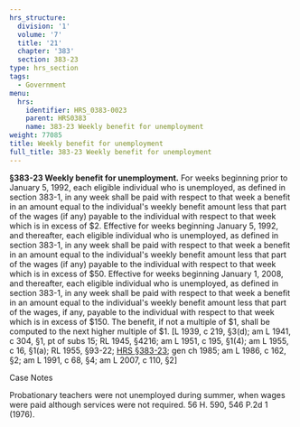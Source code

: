 ```yaml
---
hrs_structure:
  division: '1'
  volume: '7'
  title: '21'
  chapter: '383'
  section: 383-23
type: hrs_section
tags:
  - Government
menu:
  hrs:
    identifier: HRS_0383-0023
    parent: HRS0383
    name: 383-23 Weekly benefit for unemployment
weight: 77085
title: Weekly benefit for unemployment
full_title: 383-23 Weekly benefit for unemployment
---
```

**§383-23 Weekly benefit for unemployment.** For weeks beginning prior to January 5, 1992, each eligible individual who is unemployed, as defined in section 383-1, in any week shall be paid with respect to that week a benefit in an amount equal to the individual's weekly benefit amount less that part of the wages (if any) payable to the individual with respect to that week which is in excess of $2\. Effective for weeks beginning January 5, 1992, and thereafter, each eligible individual who is unemployed, as defined in section 383-1, in any week shall be paid with respect to that week a benefit in an amount equal to the individual's weekly benefit amount less that part of the wages (if any) payable to the individual with respect to that week which is in excess of $50\. Effective for weeks beginning January 1, 2008, and thereafter, each eligible individual who is unemployed, as defined in section 383-1, in any week shall be paid with respect to that week a benefit in an amount equal to the individual's weekly benefit amount less that part of the wages, if any, payable to the individual with respect to that week which is in excess of $150\. The benefit, if not a multiple of $1, shall be computed to the next higher multiple of $1\. [L 1939, c 219, §3(d); am L 1941, c 304, §1, pt of subs 15; RL 1945, §4216; am L 1951, c 195, §1(4); am L 1955, c 16, §1(a); RL 1955, §93-22; [HRS §383-23](/title-21/chapter-383/section-383-23/); gen ch 1985; am L 1986, c 162, §2; am L 1991, c 68, §4; am L 2007, c 110, §2]

Case Notes

Probationary teachers were not unemployed during summer, when wages were paid although services were not required. 56 H. 590, 546 P.2d 1 (1976).